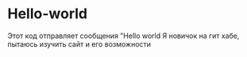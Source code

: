 # Hello-world
Этот код отправляет сообщения "Hello world
Я новичок на гит хабе, пытаюсь изучить сайт и его возможности
